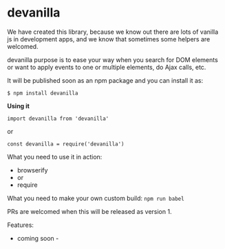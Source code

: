 # devanilla

We have created this library, because we know out there are lots of vanilla js in development apps, and we know that sometimes some helpers are welcomed.

devanilla purpose is to ease your way when you search for DOM elements or want to apply events to one or multiple elements, do Ajax calls, etc.

It will be published soon as an npm package and you can install it as:
```
$ npm install devanilla
```

**Using it**
```
import devanilla from 'devanilla'
```
or
```
const devanilla = require('devanilla')
```

What you need to use it in action:
- browserify
- or
- require

What you need to make your own custom build:
`npm run babel`

PRs are welcomed when this will be released as version 1.

Features:
- coming soon -

